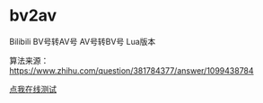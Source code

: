 # bv2av

Bilibili BV号转AV号 AV号转BV号 Lua版本

算法来源：https://www.zhihu.com/question/381784377/answer/1099438784

[点我在线测试](https://lua.papapoi.com/?--from%20python%20code%3A%20https%3A//www.zhihu.com/question/381784377/answer/1099438784%0Alocal%20it%20%3D%20%22fZodR9XQDSUm21yCkr6zBqiveYah8bt4xsWpHnJE7jL5VG3guMTKNPAwcF%22%0Alocal%20tr%20%3D%20%7B%7D%0Afor%20i%3D0%2C%23it-1%20do%0A%20%20%20%20tr%5Bit%3Asub%28i+1%2Ci+1%29%5D%20%3D%20i%0Aend%0Alocal%20s%20%3D%20%7B12%2C%2011%2C%204%2C%209%2C%205%2C%207%2C%203%2C%2010%2C%206%2C%208%7D%0Alocal%20xor%20%3D%20177451812%0Alocal%20add%20%3D%208728348608%0A%0Alocal%20function%20dec%28x%29%0A%20%20%20%20local%20r%20%3D%200%0A%20%20%20%20for%20i%3D1%2C6%20do%0A%20%20%20%20%20%20%20%20r%20%3D%20r%20+%20tr%5Bx%3Asub%28s%5Bi%5D%2Cs%5Bi%5D%29%5D%20*%2058%20%5E%20%28i%20-%201%29%0A%20%20%20%20end%0A%20%20%20%20return%20%22av%22..%28%28r%20-%20add%29%20%7E%20xor%29%0Aend%0A%0Alocal%20function%20enc%28x%29%0A%20%20%20%20local%20xt%20%3D%20%28x%20%7E%20xor%29%20+%20add%0A%20%20%20%20local%20r%20%3D%20%7B%22B%22%2C%20%22V%22%2C%20%221%22%2C%20nil%2C%20nil%2C%20%224%22%2C%20nil%2C%20%221%22%2C%20nil%2C%20%227%22%7D%0A%20%20%20%20for%20i%3D1%2C6%20do%0A%20%20%20%20%20%20%20%20local%20lt%20%3D%20math.floor%28xt/58%5E%28i-1%29%29%2558%0A%20%20%20%20%20%20%20%20r%5Bs%5Bi%5D%5D%20%3D%20it%3Asub%28lt+1%2Clt+1%29%0A%20%20%20%20end%0A%20%20%20%20return%20table.concat%28r%29%0Aend%0A%0Aprint%28dec%28%27BV17x411w7KC%27%29%29%0Aprint%28dec%28%27BV1Q541167Qg%27%29%29%0Aprint%28dec%28%27BV1mK4y1C7Bz%27%29%29%0Aprint%28enc%28170001%29%29%0Aprint%28enc%28455017605%29%29%0Aprint%28enc%28882584971%29%29%0A%0d%0a)
